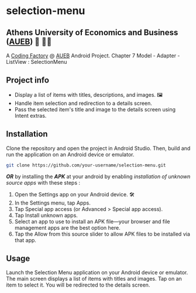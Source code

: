 # selection-menu
## Athens University of Economics and Business ([AUEB](https://aueb.gr/)) 🏫 👨‍🎓
A [Coding Factory](https://codingfactory.aueb.gr/) @ [AUEB](https://aueb.gr/) Android Project. Chapter 7 Model - Adapter - ListView : SelectionMenu

## Project info
- Display a list of items with titles, descriptions, and images. 🖼️
- Handle item selection and redirection to a details screen.
- Pass the selected item's title and image to the details screen using Intent extras.

## Installation
Clone the repository and open the project in Android Studio. Then, build and run the application on an Android device or emulator.
```bash
git clone https://github.com/your-username/selection-menu.git
```
 
***OR*** by installing the ***APK*** at your android by enabling *installation of unknown source apps* with these steps :
  1. Open the Settings app on your Android device. 🛠️
  2. In the Settings menu, tap Apps. 
  3. Tap Special app access (or Advanced > Special app access).
  4. Tap Install unknown apps.
  5. Select an app to use to install an APK file—your browser and file management apps are the best option here.
  6. Tap the Allow from this source slider to allow APK files to be installed via that app.
  
## Usage
Launch the Selection Menu application on your Android device or emulator.
The main screen displays a list of items with titles and images.
Tap on an item to select it.
You will be redirected to the details screen.


